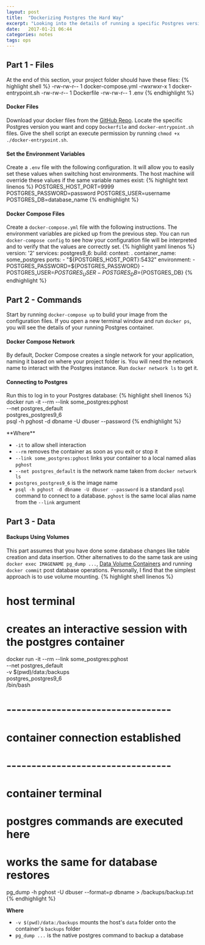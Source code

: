 ```yaml
---
layout: post
title:  "Dockerizing Postgres the Hard Way"
excerpt: "Looking into the details of running a specific Postgres version on Docker for local development"
date:   2017-01-21 06:44
categories: notes
tags: ops
---
```


## Part 1 - Files
At the end of this section, your project folder should have these files:
{% highlight shell %}
  -rw-rw-r-- 1 docker-compose.yml
  -rwxrwxr-x 1 docker-entrypoint.sh
  -rw-rw-r-- 1 Dockerfile
  -rw-rw-r-- 1 .env
{% endhighlight %}
<p></p>

#### Docker Files
Download your docker files from the [GitHub Repo](https://github.com/docker-library/postgres).  Locate the specific Postgres version you want and copy `Dockerfile` and `docker-entrypoint.sh` files.  Give the shell script an execute permission by running `chmod +x ./docker-entrypoint.sh`.
<p></p>

#### Set the Environment Variables
Create a `.env` file with the following configuration.  It will allow you to easily set these values when switching host environments.  The host machine will override these values if the same variable names exist:
{% highlight text linenos %}
POSTGRES_HOST_PORT=9999
POSTGRES_PASSWORD=password
POSTGRES_USER=username
POSTGRES_DB=database_name
{% endhighlight %}
<p></p>

#### Docker Compose Files
Create a `docker-compose.yml` file with the following instructions.  The environment variables are picked up from the previous step.  You can run `docker-compose config` to see how your configuration file will be interpreted and to verify that the values are correctly set.
{% highlight yaml linenos %}
version: '2'
services:
postgres9_6:
    build: 
    context: .
    container_name: some_postgres
    ports:
    - "${POSTGRES_HOST_PORT}:5432"
    environment:
    - POSTGRES_PASSWORD=${POSTGRES_PASSWORD}
    - POSTGRES_USER=${POSTGRES_USER}
    - POSTGRES_DB=${POSTGRES_DB}
{% endhighlight %}
<p></p>
<p></p>

## Part 2 - Commands
Start by running `docker-compose up` to build your image from the configuration files.  If you open a new terminal window and run `docker ps`, you will see the details of your running Postgres container.
<p></p>

#### Docker Compose Network
By default, Docker Compose creates a single network for your application, naming it based on where your project folder is.  You will need the network name to interact with the Postgres instance.  Run `docker network ls` to get it.
<p></p>

#### Connecting to Postgres
Run this to log in to your Postgres database:
{% highlight shell linenos %}
docker run -it --rm --link some_postgres:pghost \
  --net postgres_default \
  postgres_postgres9_6 \
  psql -h pghost -d dbname -U dbuser --password
{% endhighlight %}
<p></p>
**Where**

 - `-it` to allow shell interaction
 - `--rm` removes the container as soon as you exit or stop it
 - `--link some_postgres:pghost` links your container to a local named alias `pghost`
 - `--net postgres_default` is the network name taken from `docker network ls`
 - `postgres_postgres9_6` is the image name
 - `psql -h pghost -d dbname -U dbuser --password` is a standard `psql` command to connect to a database.  `pghost` is the same local alias name from the `--link` argument
<p></p>

## Part 3 - Data
<p></p>

#### Backups Using Volumes

This part assumes that you have done some database changes like table creation and data insertion.  Other alternatives to do the same task are using `docker exec IMAGENAME pg_dump ...`, [Data Volume Containers](https://docs.docker.com/engine/tutorials/dockervolumes/#/creating-and-mounting-a-data-volume-container) and running `docker commit` post database operations.  Personally, I find that the simplest approach is to use volume mounting.
{% highlight shell linenos %}
# host terminal
# creates an interactive session with the postgres container
docker run -it --rm --link some_postgres:pghost \
  --net postgres_default \
  -v $(pwd)/data:/backups \
  postgres_postgres9_6 \
  /bin/bash

# ---------------------------------
# container connection established
# ---------------------------------

# container terminal
# postgres commands are executed here
# works the same for database restores
pg_dump -h pghost -U dbuser --format=p dbname > /backups/backup.txt
{% endhighlight %}

<p></p>

**Where**

- `-v $(pwd)/data:/backups` mounts the host's `data` folder onto the container's `backups` folder
- `pg_dump ...` is the native postgres command to backup a database